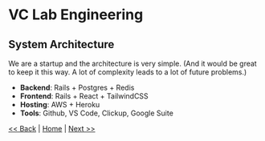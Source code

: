 # VC Lab Engineering
## System Architecture

We are a startup and the architecture is very simple. (And it would be great to keep it this way. A lot of complexity leads to a lot of future problems.)
- **Backend**: Rails + Postgres + Redis
- **Frontend**: Rails + React + TailwindCSS
- **Hosting**: AWS + Heroku
- **Tools**: Github, VS Code, Clickup, Google Suite

[<< Back](engineering-principles.md)  |  [Home](README.md)  |  [Next >>](who-we-are-looking-for.md)